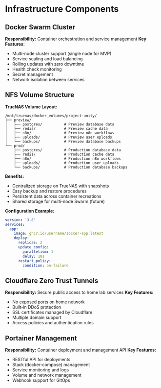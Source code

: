 # Infrastructure Components

## Docker Swarm Cluster

**Responsibility:** Container orchestration and service management
**Key Features:**
- Multi-node cluster support (single node for MVP)
- Service scaling and load balancing
- Rolling updates with zero downtime
- Health check monitoring
- Secret management
- Network isolation between services

## NFS Volume Structure

**TrueNAS Volume Layout:**
```
/mnt/truenas/docker_volumes/project-unity/
├── preview/
│   ├── postgres/          # Preview database data
│   ├── redis/             # Preview cache data
│   ├── n8n/               # Preview n8n workflows
│   ├── uploads/           # Preview user uploads
│   └── backups/           # Preview database backups
└── prod/
    ├── postgres/          # Production database data
    ├── redis/             # Production cache data
    ├── n8n/               # Production n8n workflows
    ├── uploads/           # Production user uploads
    └── backups/           # Production database backups
```

**Benefits:**
- Centralized storage on TrueNAS with snapshots
- Easy backup and restore procedures
- Persistent data across container recreations
- Shared storage for multi-node Swarm (future)

**Configuration Example:**
```yaml
version: '3.8'
services:
  app:
    image: ghcr.io/username/soccer-app:latest
    deploy:
      replicas: 2
      update_config:
        parallelism: 1
        delay: 10s
      restart_policy:
        condition: on-failure
```

## Cloudflare Zero Trust Tunnels

**Responsibility:** Secure public access to home lab services
**Key Features:**
- No exposed ports on home network
- Built-in DDoS protection
- SSL certificates managed by Cloudflare
- Multiple domain support
- Access policies and authentication rules

## Portainer Management

**Responsibility:** Container deployment and management API
**Key Features:**
- RESTful API for deployments
- Stack (docker-compose) management
- Service monitoring and logs
- Volume and network management
- Webhook support for GitOps

